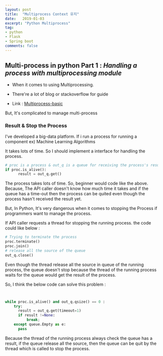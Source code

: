 ```yaml
---
layout: post
title:  "Multiprocess Context 유지"
date:   2019-01-03
excerpt: "Python Multiprocess"
tag:
- python
- Flask
- Spring boot
comments: false
---
```

## Multi-process in python Part 1 : *Handling a process with multiprocessing module*

* When it comes to using Multiprocessing.
* There're a lot of blog or stackoverflow for guide

* Link : [Multiprocess-basic](https://pymotw.com/2/multiprocessing/basics.html)


 But, It's complicated to manage multi-process

### Result & Stop the Process

I've developed a big-data platform.
If i run a process for running a component ex) Machine Learning Algorithms

It takes lots of time. So I should implement a interface for handling the process.


``` python
# proc is a process & out_q is a queue for receiving the process's result
if proc.is_alive():
      result = out_q.get()

```


The process takes lots of time.
So, beginner would code like the above.
Because, The API caller doesn't know how much time it takes and if the queue has a time-out then the process can be quited even though the process hasn't received the result yet.

But, In Python, It's very dangerous when it comes to stopping the Process if programmers want to manage the process.

If API caller requests a thread for stopping the running process.
the code could like below :



``` python
# Trying to terminate the process
proc.terminate()
proc.join()
# release all the source of the queue
out_q.close()

```

Even though the thread release all the source in queue of the running process,
the queue doesn't stop because the thread of the running process waits for the queue would get the result of the process.

So, I think the below code can solve this problem  :


``` python


while proc.is_alive() and out_q.qsize() == 0 :
    try:
      result = out_q.get(timeout=1)
      if result !=None:
          break;
    except queue.Empty as e:
      pass

```

Because the thread of the running process always check the queue has a result,
if the queue release all the source, then the queue can be quit by the thread which is called to stop the process.
